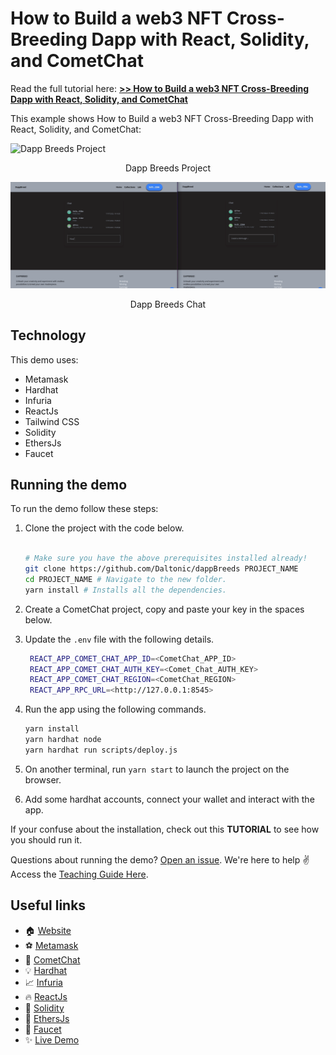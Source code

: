# How to Build a web3 NFT Cross-Breeding Dapp with React, Solidity, and CometChat

Read the full tutorial here: [**>> How to Build a web3 NFT Cross-Breeding Dapp with React, Solidity, and CometChat**](https://daltonic.github.io)

This example shows How to Build a web3 NFT Cross-Breeding Dapp with React, Solidity, and CometChat:

![Dapp Breeds Project](./screenshots/0.gif)

<center><figcaption>Dapp Breeds Project</figcaption></center>

![Dapp Breeds Chat](./screenshots/1.gif)

<center><figcaption>Dapp Breeds Chat</figcaption></center>

## Technology

This demo uses:

- Metamask
- Hardhat
- Infuria
- ReactJs
- Tailwind CSS
- Solidity
- EthersJs
- Faucet

## Running the demo

To run the demo follow these steps:

1. Clone the project with the code below.

   ```sh

   # Make sure you have the above prerequisites installed already!
   git clone https://github.com/Daltonic/dappBreeds PROJECT_NAME
   cd PROJECT_NAME # Navigate to the new folder.
   yarn install # Installs all the dependencies.
   ```

2. Create a CometChat project, copy and paste your key in the spaces below.
3. Update the `.env` file with the following details.
   ```sh
    REACT_APP_COMET_CHAT_APP_ID=<CometChat_APP_ID>
    REACT_APP_COMET_CHAT_AUTH_KEY=<Comet_Chat_AUTH_KEY>
    REACT_APP_COMET_CHAT_REGION=<CometChat_REGION>
    REACT_APP_RPC_URL=<http://127.0.0.1:8545>
   ```
4. Run the app using the following commands.
   ```sh
   yarn install
   yarn hardhat node
   yarn hardhat run scripts/deploy.js
   ```
5. On another terminal, run `yarn start` to launch the project on the browser.
6. Add some hardhat accounts, connect your wallet and interact with the app.
   <br/>

If your confuse about the installation, check out this **TUTORIAL** to see how you should run it.

Questions about running the demo? [Open an issue](https://github.com/Daltonic/dappBreeds/issues). We're here to help ✌️
Access the [Teaching Guide Here](https://docs.google.com/document/d/13bBRyAO0bEwRt776FXbYgWm6-OBFiUu6zTeOgRbXXyI/edit?usp=sharing).

## Useful links

- 🏠 [Website](https://dappmentors.org/)
- ⚽ [Metamask](https://metamask.io/)
- 🚀 [CometChat](https://try.cometchat.com/oj0s7hrm5v78)
- 💡 [Hardhat](https://hardhat.org/)
- 📈 [Infuria](https://infura.io/)
- 🔥 [ReactJs](https://reactjs.org/)
- 🐻 [Solidity](https://soliditylang.org/)
- 👀 [EthersJs](https://docs.ethers.io/v5/)
- 🎅 [Faucet](https://www.alchemy.com/faucets)
- ✨ [Live Demo](https://dapp-cinemas.web.app/)
